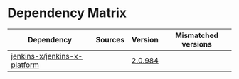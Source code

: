 # Dependency Matrix

Dependency | Sources | Version | Mismatched versions
---------- | ------- | ------- | -------------------
[jenkins-x/jenkins-x-platform](https://github.com/jenkins-x/jenkins-x-platform.git) |  | [2.0.984](https://github.com/jenkins-x/jenkins-x-platform/releases/tag/v2.0.984) | 
